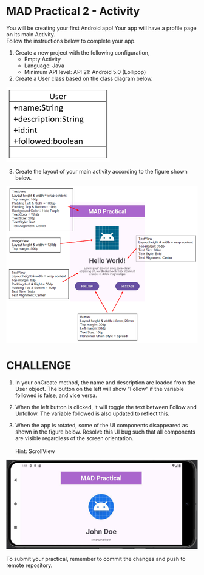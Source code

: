 # MAD Practical 2 - Activity
You will be creating your first Android app! Your app will have a profile page on its main Activity.<br/>
Follow the instructions below to complete your app.

1. Create a new project with the following configuration,
    * Empty Activity
    * Language: Java
    * Minimum API level: API 21: Android 5.0 (Lollipop)
2. Create a User class based on the class diagram below.

![User Class Diagram](/images/user_cd.png)

3. Create the layout of your main activity according to the figure shown below.

![Screen Mockup](/images/screen_mock.png)

# CHALLENGE
1. In your onCreate method, the name and description are loaded from the User object. The button on the left will show “Follow” if the variable followed is false, and vice versa.

2.	When the left button is clicked, it will toggle the text between Follow and Unfollow. The variable followed is also updated to reflect this.

3.	When the app is rotated, some of the UI components disappeared as shown in the figure below. Resolve this UI bug such that all components are visible regardless of the screen orientation.<br/><br/>Hint: ScrollView

![Horizontal Rotation](/images/Screenshot_Rotate.png)

To submit your practical, remember to commit the changes and push to remote repository.
